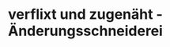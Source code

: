 ---
title: "verflixt und zugenäht - Änderungsschneiderei"
url: /neuenkirchen/verflixt-und-zugenaeht-aenderungsschneiderei/
shop: Kleidung
---